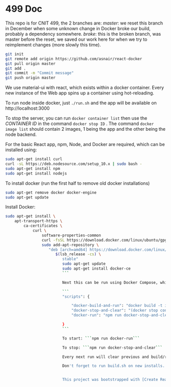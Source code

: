 # 499 Doc

This repo is for CNIT 499, the 2 branches are:
*master*: we reset this branch in December when some unknown change in Docker broke our build, probably a dependency somewhere.
*broke*: this is the broken branch, was master before the reset, we saved our work here for when we try to reimplement changes (more slowly this time).

```sh
git init
git remote add origin https://github.com/asnair/react-docker
git pull origin master
git add .
git commit -m "Commit message"
git push origin master
```
We use material-ui with react, which exists within a docker container. Every new instance of the Web app spins up a container using hot-reloading.

To run node inside docker, just ```./run.sh``` and the app will be available on http://localhost:3000

To stop the server, you can run ```docker container list``` then use the *CONTAINER ID* in the command ```docker stop ID``` . The command ```docker image list``` should contain 2 images, 1 being the app and the other being the node backend.

For the basic React app, npm, Node, and Docker are required, which can be installed using:
```sh
sudo apt-get install curl
curl -sL https://deb.nodesource.com/setup_10.x | sudo bash -
sudo apt-get install npm
sudo apt-get install nodejs
```

To install docker (run the first half to remove old docker installations)
```sh
sudo apt-get remove docker docker-engine
sudo apt-get update
```
Install Docker:
```sh
sudo apt-get install \
    apt-transport-https \
        ca-certificates \
            curl \
                software-properties-common
                curl -fsSL https://download.docker.com/linux/ubuntu/gpg | sudo apt-key add -
                sudo add-apt-repository \
                   "deb [arch=amd64] https://download.docker.com/linux/ubuntu \
                      $(lsb_release -cs) \
                         stable"
                         sudo apt-get update
                         sudo apt-get install docker-ce
                         ```

                         Next this can be run using Docker Compose, which allows for container management. The following script should be added to package.js in the project so these commands can be run easier:

                         ```
                         "scripts": {    

                             "docker-build-and-run": "docker build -t image-dev-local . && docker run -p 3000:3000 --name container-dev-local image-dev-local",
                             "docker-stop-and-clear": "(docker stop container-dev-local || true) && (docker rm container-dev-local || true)",
                             "docker-run": "npm run docker-stop-and-clear && npm run docker-build-and-run"

                         }
                         ```

                         To start: ```npm run docker-run```

                         To stop: ```npm run docker-stop-and-clear```

                         Every next run will clear previous and build/run again automagically.

                         Don't forget to run build.sh on new installs.


                         This project was bootstrapped with [Create React App](https://github.com/facebook/create-react-app).
